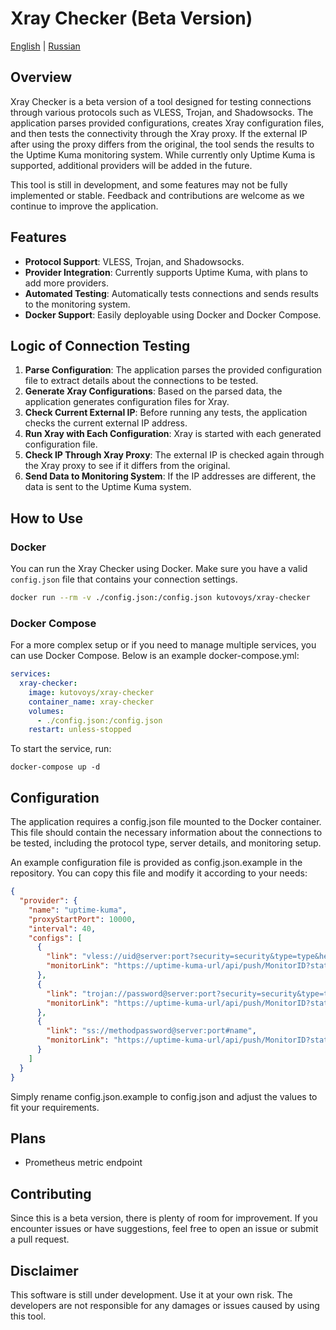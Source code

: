 # Xray Checker (Beta Version)

[English](https://github.com/kutovoys/xray-checker) | [Russian](https://github.com/kutovoys/xray-checker/blob/main/README_RU.md)

## Overview

Xray Checker is a beta version of a tool designed for testing connections through various protocols such as VLESS, Trojan, and Shadowsocks. The application parses provided configurations, creates Xray configuration files, and then tests the connectivity through the Xray proxy. If the external IP after using the proxy differs from the original, the tool sends the results to the Uptime Kuma monitoring system. While currently only Uptime Kuma is supported, additional providers will be added in the future.

This tool is still in development, and some features may not be fully implemented or stable. Feedback and contributions are welcome as we continue to improve the application.

## Features

- **Protocol Support**: VLESS, Trojan, and Shadowsocks.
- **Provider Integration**: Currently supports Uptime Kuma, with plans to add more providers.
- **Automated Testing**: Automatically tests connections and sends results to the monitoring system.
- **Docker Support**: Easily deployable using Docker and Docker Compose.

## Logic of Connection Testing

1. **Parse Configuration**: The application parses the provided configuration file to extract details about the connections to be tested.
2. **Generate Xray Configurations**: Based on the parsed data, the application generates configuration files for Xray.
3. **Check Current External IP**: Before running any tests, the application checks the current external IP address.
4. **Run Xray with Each Configuration**: Xray is started with each generated configuration file.
5. **Check IP Through Xray Proxy**: The external IP is checked again through the Xray proxy to see if it differs from the original.
6. **Send Data to Monitoring System**: If the IP addresses are different, the data is sent to the Uptime Kuma system.

## How to Use

### Docker

You can run the Xray Checker using Docker. Make sure you have a valid `config.json` file that contains your connection settings.

```bash
docker run --rm -v ./config.json:/config.json kutovoys/xray-checker
```

### Docker Compose

For a more complex setup or if you need to manage multiple services, you can use Docker Compose. Below is an example docker-compose.yml:

```yaml
services:
  xray-checker:
    image: kutovoys/xray-checker
    container_name: xray-checker
    volumes:
      - ./config.json:/config.json
    restart: unless-stopped
```

To start the service, run:

```
docker-compose up -d
```

## Configuration

The application requires a config.json file mounted to the Docker container. This file should contain the necessary information about the connections to be tested, including the protocol type, server details, and monitoring setup.

An example configuration file is provided as config.json.example in the repository. You can copy this file and modify it according to your needs:

```json
{
  "provider": {
    "name": "uptime-kuma",
    "proxyStartPort": 10000,
    "interval": 40,
    "configs": [
      {
        "link": "vless://uid@server:port?security=security&type=type&headerType=headerType&path=path&host=host&sni=sni&fp=fp&pbk=pbk&sid=#sid",
        "monitorLink": "https://uptime-kuma-url/api/push/MonitorID?status=up&msg=OK&ping="
      },
      {
        "link": "trojan://password@server:port?security=security&type=type&headerType=headerType&path=path&host=host&sni=sni&fp=fp#name",
        "monitorLink": "https://uptime-kuma-url/api/push/MonitorID?status=up&msg=OK&ping="
      },
      {
        "link": "ss://methodpassword@server:port#name",
        "monitorLink": "https://uptime-kuma-url/api/push/MonitorID?status=up&msg=OK&ping="
      }
    ]
  }
}
```

Simply rename config.json.example to config.json and adjust the values to fit your requirements.

## Plans

- Prometheus metric endpoint

## Contributing

Since this is a beta version, there is plenty of room for improvement. If you encounter issues or have suggestions, feel free to open an issue or submit a pull request.

## Disclaimer

This software is still under development. Use it at your own risk. The developers are not responsible for any damages or issues caused by using this tool.
